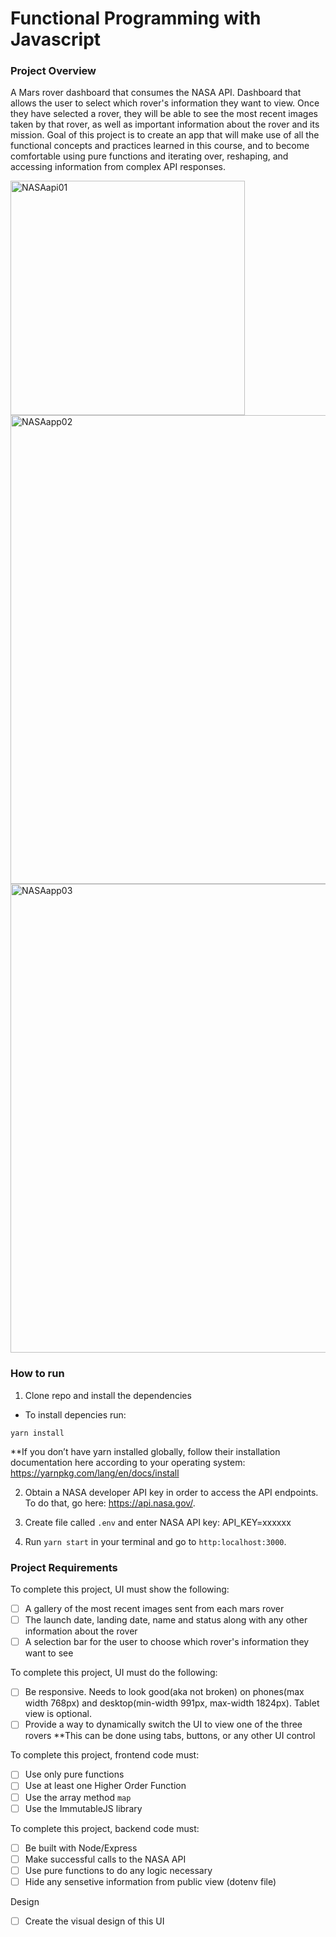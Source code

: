 # Functional Programming with Javascript 

### Project Overview

A Mars rover dashboard that consumes the NASA API. Dashboard that allows the user to select which rover's information they want to view. Once they have selected a rover, they will be able to see the most recent images taken by that rover, as well as important information about the rover and its mission. Goal of this project is to create an app that will make use of all the functional concepts and practices learned in this course, and to become comfortable using pure functions and iterating over, reshaping, and accessing information from complex API responses. 

<img width="375" alt="NASAapi01" src="https://user-images.githubusercontent.com/26148396/133545114-5def9b66-d2cf-4cdc-a74d-3b790cc21669.png">
<img width="750" alt="NASAapp02" src="https://user-images.githubusercontent.com/26148396/133545117-4419b1cd-c252-4c27-a9bc-3514efb1a1f0.png">
<img width="750" alt="NASAapp03" src="https://user-images.githubusercontent.com/26148396/133545120-ec04ec50-7f0a-473b-b434-d75a8230ef41.png">

### How to run

1. Clone repo and install the dependencies

 - To install depencies run:

```yarn install``` 

**If you don’t have yarn installed globally, follow their installation documentation here according to your operating system: https://yarnpkg.com/lang/en/docs/install

2. Obtain a NASA developer API key in order to access the API endpoints. To do that, go here: https://api.nasa.gov/.

3. Create file called `.env` and enter NASA API key: API_KEY=xxxxxx

5. Run `yarn start` in your terminal and go to `http:localhost:3000`.

### Project Requirements

To complete this project, UI must show the following:

- [ ] A gallery of the most recent images sent from each mars rover
- [ ] The launch date, landing date, name and status along with any other information about the rover
- [ ] A selection bar for the user to choose which rover's information they want to see

To complete this project, UI must do the following:

- [ ] Be responsive. Needs to look good(aka not broken) on phones(max width 768px) and desktop(min-width 991px, max-width 1824px). Tablet view is optional.
- [ ] Provide a way to dynamically switch the UI to view one of the three rovers 
**This can be done using tabs, buttons, or any other UI control

To complete this project, frontend code must:

- [ ] Use only pure functions
- [ ] Use at least one Higher Order Function
- [ ] Use the array method `map`
- [ ] Use the ImmutableJS library

To complete this project, backend code must:

- [ ] Be built with Node/Express
- [ ] Make successful calls to the NASA API
- [ ] Use pure functions to do any logic necessary
- [ ] Hide any sensetive information from public view (dotenv file)

Design

- [ ] Create the visual design of this UI 



